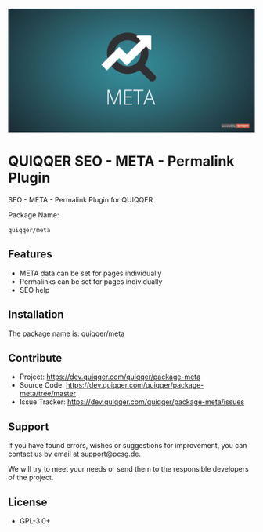 ![QUIQQER Meta](bin/images/Readme.jpg)

QUIQQER SEO - META - Permalink Plugin
========

SEO - META - Permalink Plugin for QUIQQER

Package Name:

    quiqqer/meta


Features
--------

- META data can be set for pages individually
- Permalinks can be set for pages individually
- SEO help

Installation
------------

The package name is: quiqqer/meta


Contribute
----------

- Project: https://dev.quiqqer.com/quiqqer/package-meta
- Source Code: https://dev.quiqqer.com/quiqqer/package-meta/tree/master
- Issue Tracker: https://dev.quiqqer.com/quiqqer/package-meta/issues


Support
-------

If you have found errors, wishes or suggestions for improvement,
you can contact us by email at [support@pcsg.de](mailto:support@pcsg.de).

We will try to meet your needs or send them to the responsible developers
of the project.

License
-------

- GPL-3.0+
